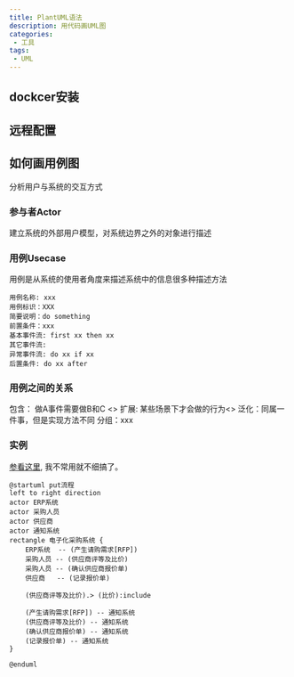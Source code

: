 ```yaml
---
title: PlantUML语法
description: 用代码画UML图
categories:
 - 工具
tags:
 - UML
---
```


## dockcer安装

## 远程配置

## 如何画用例图
分析用户与系统的交互方式

### 参与者Actor
建立系统的外部用户模型，对系统边界之外的对象进行描述

### 用例Usecase
用例是从系统的使用者角度来描述系统中的信息很多种描述方法
```
用例名称: xxx
用例标识：XXX
简要说明：do something
前置条件：xxx
基本事件流: first xx then xx
其它事件流:
异常事件流: do xx if xx
后置条件: do xx after
```
### 用例之间的关系
包含： 做A事件需要做B和C <<include>>
扩展: 某些场景下才会做的行为<<extend>> 
泛化：同属一件事，但是实现方法不同
分组：xxx

### 实例
[参看这里](https://love.junzimu.com/archives/1422), 我不常用就不细搞了。

```puml
@startuml put流程
left to right direction
actor ERP系统
actor 采购人员
actor 供应商
actor 通知系统
rectangle 电子化采购系统 {
    ERP系统  -- (产生请购需求[RFP])
    采购人员 -- (供应商评等及比价)
    采购人员 -- (确认供应商报价单)
    供应商   -- (记录报价单)

    (供应商评等及比价).> (比价):include

    (产生请购需求[RFP]) -- 通知系统
    (供应商评等及比价) -- 通知系统
    (确认供应商报价单) -- 通知系统
    (记录报价单) -- 通知系统
}

@enduml
```




